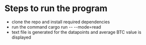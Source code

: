 # Steps to run the program 
* clone the repo and install required dependencies
* run the command cargo run -- --mode=read
* text file is generated for the datapoints and average BTC value is displayed
